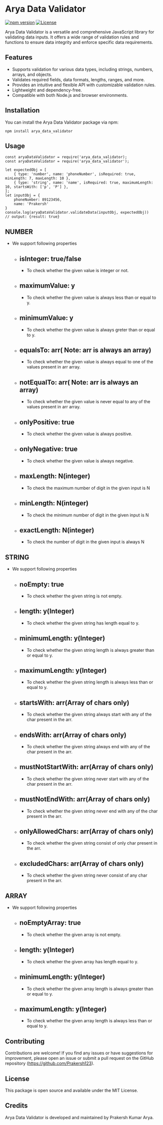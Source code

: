 <!-- Replace the placeholders with your actual content -->

# Arya Data Validator

[![npm version](https://img.shields.io/npm/v/arya_data_validator.svg)](https://www.npmjs.com/package/arya_data_validator)
[![License](https://img.shields.io/badge/license-MIT-blue.svg)](https://opensource.org/licenses/MIT)

Arya Data Validator is a versatile and comprehensive JavaScript library for validating data inputs. It offers a wide range of validation rules and functions to ensure data integrity and enforce specific data requirements.

## Features

- Supports validation for various data types, including strings, numbers, arrays, and objects.
- Validates required fields, data formats, lengths, ranges, and more.
- Provides an intuitive and flexible API with customizable validation rules.
- Lightweight and dependency-free.
- Compatible with both Node.js and browser environments.

## Installation

You can install the Arya Data Validator package via npm:

```shell
npm install arya_data_validator
```

## Usage
```shell
const aryaDataValidator = require('arya_data_validator);
const aryaDataValidator = require('arya_data_validator');

let expectedObj = [
    { type: 'number', name: 'phoneNumber', isRequired: true, minLength: 7, maxLength: 10 },
    { type: 'string', name: 'name', isRequired: true, maximumLength: 10, startsWith: ['p', 'P'] },
];
let inputObj = {
    phoneNumber: 89123456,
    name: 'Prakersh'
}
console.log(aryaDataValidator.validateData(inputObj, expectedObj))
// output: {result: true}

```

## NUMBER
- We support following properties
  - ## isInteger: true/false
      - To check whether the given value is integer or not.
  - ## maximumValue: y
      - To check whether the given value is always less than or equal to y.
  - ## minimumValue: y
      - To check whether the given value is always greter than or equal to y.
  - ## equalsTo: arr( Note: arr is always an array)
      - To check whether the given value is always equal to one of the values present in arr array.
  - ## notEqualTo: arr( Note: arr is always an array)
      - To check whether the given value is never equal to any of the values present in arr array.
  - ## onlyPositive: true
      - To check whether the given value is always positive.
  - ## onlyNegative: true
      - To check whether the given value is always negative.
  - ## maxLength: N(integer)
      - To check the maximum number of digit in the given input is N
  - ## minLength: N(integer)
      - To check the minimum number of digit in the given input is N
  - ## exactLength: N(integer)
      - To check the number of digit in the given input is always N


## STRING
- We support following properties
  - ## noEmpty: true
      - To check whether the given string is not empty.
  - ## length: y(Integer)
      - To check whether the given string has length equal to y.
  - ## minimumLength: y(Integer)
      - To check whether the given string length is always greater than or equal to y.
  - ## maximumLength: y(Integer)
      - To check whether the given string length is always less than or equal to y.
  - ## startsWith: arr(Array of chars only)
      - To check whether the given string always start with any of the char present in the arr.
  - ## endsWith: arr(Array of chars only)
      - To check whether the given string always end with any of the char present in the arr.
  - ## mustNotStartWith: arr(Array of chars only)
      - To check whether the given string never start with any of the char present in the arr.
  - ## mustNotEndWith: arr(Array of chars only)
      - To check whether the given string never end with any of the char present in the arr.

  - ## onlyAllowedChars: arr(Array of chars only)
      - To check whether the given string consist of only char present in the arr.
  - ## excludedChars: arr(Array of chars only)
      - To check whether the given string never consist of any char present in the arr.
 

 ## ARRAY
- We support following properties
  - ## noEmptyArray: true
      - To check whether the given array is not empty.
  - ## length: y(Integer)
      - To check whether the given array has length equal to y.
  - ## minimumLength: y(Integer)
      - To check whether the given array length is always greater than or equal to y.
  - ## maximumLength: y(Integer)
      - To check whether the given array length is always less than or equal to y.

## Contributing
Contributions are welcome! If you find any issues or have suggestions for improvement, please open an issue or submit a pull request on the GitHub repository (https://github.com/Prakersh123).

## License
This package is open source and available under the MIT License.

## Credits
Arya Data Validator is developed and maintained by Prakersh Kumar Arya.
